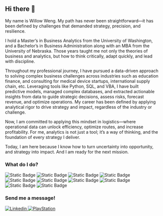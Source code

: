 ## Hi there 👋

My name is Willow Weng. My path has never been straightforward—it has been defined by challenges that demanded strategy, precision, and resilience.

I hold a Master’s in Business Analytics from the University of Washington, and a Bachelor’s in Business Administration along with an MBA from the University of Nebraska. Those years taught me not only the theories of business and analytics, but how to think critically, adapt quickly, and lead with discipline.

Throughout my professional journey, I have pursued a data-driven approach to solving complex business challenges across industries such as education finance, and consulting for medical device startups, international supply chain, etc. Leveraging tools like Python, SQL, and VBA, I have built predictive models, managed complex databases, and extracted actionable insights from data to guide strategic decisions, assess risks, forecast revenue, and optimize operations. My career has been defined by applying analytical rigor to drive strategy and impact, regardless of the industry or challenge.

Now, I am committed to applying this mindset in logistics—where operational data can unlock efficiency, optimize routes, and increase profitability. For me, analytics is not just a tool; it’s a way of thinking, and the foundation of every strategy I deliver.

Today, I am here because I know how to turn uncertainty into opportunity, and strategy into impact. And I am ready for the next mission.

### What do I do?
![Static Badge](https://img.shields.io/badge/python-%23681752?style=for-the-badge&logo=python&logoColor=white)
![Static Badge](https://img.shields.io/badge/sql-%23f09191?style=for-the-badge&logo=mysql&logoColor=white)
![Static Badge](https://img.shields.io/badge/r-%23106898?style=for-the-badge&logo=r&logoColor=white)
![Static Badge](https://img.shields.io/badge/vba-%23226b68?style=for-the-badge&logo=google%20sheets&logoColor=white)
![Static Badge](https://custom-icon-badges.demolab.com/badge/PowerBi-%23549688?style=for-the-badge&logo=power-bi&logoColor=white)
![Static Badge](https://custom-icon-badges.demolab.com/badge/tableau-%23d75455?style=for-the-badge&logo=tableau&logoColor=white)
![Static Badge](https://img.shields.io/badge/sap-%2311659a?style=for-the-badge&logo=sap&logoColor=white)
![Static Badge](https://img.shields.io/badge/html-%23f97d1c?style=for-the-badge&logo=html5&logoColor=white)
![Static Badge](https://img.shields.io/badge/javascript-%23f68c60?style=for-the-badge&logo=javascript&logoColor=white)
![Static Badge](https://img.shields.io/badge/quickbooks-%238cc269?style=for-the-badge&logo=quickbooks&logoColor=white)

### Send me a message!

<a href="https://www.linkedin.com/in/weihan-weng-026734227">
  <img alt="Linkedin" src="https://custom-icon-badges.demolab.com/badge/LinkedIn-0A66C2?style=for-the-badge&logo=linkedin-white&logoColor=fff" />
</a>

<a href="https://profile.playstation.com/mywillow92">
 <img alt="PlayStation" src="https://custom-icon-badges.demolab.com/badge/LinkedIn-0A66C2?style=for-the-badge&logo=linkedin-white&logoColor=fff" />
</a>




